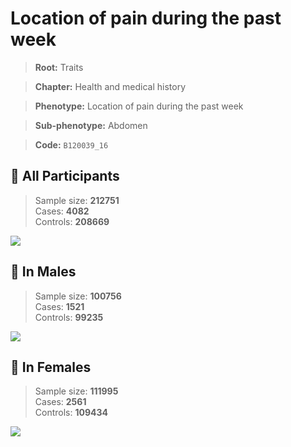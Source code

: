 # Location of pain during the past week
> **Root:** Traits  

> **Chapter:** Health and medical history  

> **Phenotype:** Location of pain during the past week  

> **Sub-phenotype:** Abdomen  

> **Code:** `B120039_16`

## 🧪 All Participants  
> Sample size: **212751**  
> Cases: **4082**  
> Controls: **208669**
<img src="/Traits/Figures/ALL/B120039_16.png"/>
<CsvTable src="/Traits/Data/ALL/LG_B120039_16.csv" label="🔍 View full results" />

## 👨 In Males  
> Sample size: **100756**  
> Cases: **1521**  
> Controls: **99235**
<img src="/Traits/Figures/Male/B120039_16.png"/>
<CsvTable src="/Traits/Data/Male/LG_B120039_16.csv" label="🔍 View full results" />

## 👩 In Females  
> Sample size: **111995**  
> Cases: **2561**  
> Controls: **109434**
<img src="/Traits/Figures/Female/B120039_16.png"/>
<CsvTable src="/Traits/Data/Female/LG_B120039_16.csv" label="🔍 View full results" />
